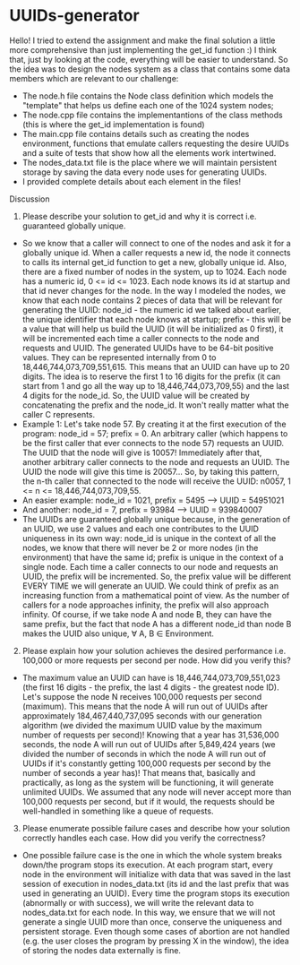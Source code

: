 # UUIDs-generator

Hello!
I tried to extend the assignment and make the final solution a little more comprehensive than just implementing the get_id function :)
I think that, just by looking at the code, everything will be easier to understand.
So the idea was to design the nodes system as a class that contains some data members which are relevant to our challenge:

- The node.h file contains the Node class definition which models the "template" that helps us define each one of the 1024 system nodes;
- The node.cpp file contains the implementantions of the class methods (this is where the get_id implementation is found)
- The main.cpp file contains details such as creating the nodes environment, functions that emulate callers requesting the desire UUIDs and a suite of tests that show how all the elements work intertwined.
- The nodes_data.txt file is the place where we will maintain persistent storage by saving the data every node uses for generating UUIDs.
- I provided complete details about each element in the files!

Discussion

1. Please describe your solution to get_id and why it is correct i.e. guaranteed globally unique.
- So we know that a caller will connect to one of the nodes and ask it for a globally unique id. When a caller requests a new id, the node it connects to calls its internal get_id function to get a new, globally unique id. Also, there are a fixed number of nodes in the system, up to 1024. Each node has a numeric id, 0 <= id <= 1023. Each node knows its id at startup and that id never changes for the node. In the way I modeled the nodes, we know that each node contains 2 pieces of data that will be relevant for generating the UUID: node_id - the numeric id we talked about earlier, the unique identifier that each node knows at startup; prefix - this will be a value that will help us build the UUID (it will be initialized as 0 first), it will be incremented each time a caller connects to the node and requests and UUID. The generated UUIDs have to be 64-bit positive values. They can be represented internally from 0 to 18,446,744,073,709,551,615. This means that an UUID can have up to 20 digits. The idea is to reserve the first 1 to 16 digits for the prefix (it can start from 1 and go all the way up to 18,446,744,073,709,55) and the last 4 digits for the node_id. So, the UUID value will be created by concatenating the prefix and the node_id. It won't really matter what the caller C represents.
- Example 1: Let's take node 57. By creating it at the first execution of the program: node_id = 57; prefix = 0. An arbitrary caller (which happens to be the first caller that ever connects to the node 57) requests an UUID. The UUID that the node will give is 10057! Immediately after that, another arbitrary caller connects to the node and requests an UUID. The UUID the node will give this time is 20057... So, by taking this pattern, the n-th caller that connected to the node will receive the UUID: n0057, 1 <= n <= 18,446,744,073,709,55.
- An easier example: node_id = 1021, prefix = 5495 --> UUID = 54951021
- And another: node_id = 7, prefix = 93984 --> UUID = 939840007
- The UUIDs are guaranteed globally unique because, in the generation of an UUID, we use 2 values and each one contributes to the UUID uniqueness in its own way: node_id is unique in the context of all the nodes, we know that there will never be 2 or more nodes (in the environment) that have the same id; prefix is unique in the context of a single node. Each time a caller connects to our node and requests an UUID, the prefix will be incremented. So, the prefix value will be different EVERY TIME we will generate an UUID. We could think of prefix as an increasing function from a mathematical point of view. As the number of callers for a node approaches infinity, the prefix will also approach infinity. Of course, if we take node A and node B, they can have the same prefix, but the fact that node A has a different node_id than node B makes the UUID also unique, ∀ A, B ∈ Environment.

2. Please explain how your solution achieves the desired performance i.e. 100,000 or more requests per second per node.  How did you verify this?
- The maximum value an UUID can have is 18,446,744,073,709,551,023 (the first 16 digits - the prefix, the last 4 digits - the greatest node ID). Let's suppose the node N receives 100,000 requests per second (maximum). This means that the node A will run out of UUIDs after approximately 184,467,440,737,095 seconds with our generation algorithm (we divided the maximum UUID value by the maximum number of requests per second)! Knowing that a year has 31,536,000 seconds, the node A will run out of UUIDs after 5,849,424 years (we divided the number of seconds in which the node A will run out of UUIDs if it's constantly getting 100,000 requests per second by the number of seconds a year has)! That means that, basically and practically, as long as the system will be functioning, it will generate unlimited UUIDs. We assumed that any node will never accept more than 100,000 requests per second, but if it would, the requests should be well-handled in something like a queue of requests.

3. Please enumerate possible failure cases and describe how your solution correctly handles each case. How did you verify the correctness?
- One possible failure case is the one in which the whole system breaks down/the program stops its execution. At each program start, every node in the environment will initialize with data that was saved in the last session of execution in nodes_data.txt (its id and the last prefix that was used in generating an UUID). Every time the program stops its execution (abnormally or with success), we will write the relevant data to nodes_data.txt for each node. In this way, we ensure that we will not generate a single UUID more than once, conserve the uniqueness and persistent storage. Even though some cases of abortion are not handled (e.g. the user closes the program by pressing X in the window), the idea of storing the nodes data externally is fine.
